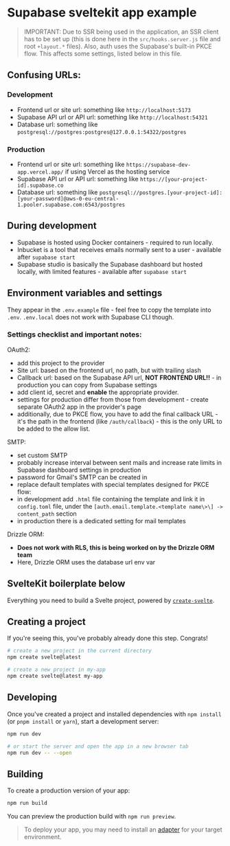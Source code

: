# Supabase sveltekit app example

> IMPORTANT: Due to SSR being used in the application, an SSR client has to be set up (this is done here in the `src/hooks.server.js` file and root `+layout.*` files). Also, auth uses the Supabase's built-in PKCE flow. This affects some settings, listed below in this file.

## Confusing URLs:

### Development

-   Frontend url or site url: something like `http://localhost:5173`
-   Supabase API url or API url: something like `http://localhost:54321`
-   Database url: something like `postgresql://postgres:postgres@127.0.0.1:54322/postgres`

### Production

-   Frontend url or site url: something like `https://supabase-dev-app.vercel.app/` if using Vercel as the hosting service
-   Supabase API url or API url: something like `https://[your-project-id].supabase.co`
-   Database url: something like `postgresql://postgres.[your-project-id]:[your-password]@aws-0-eu-central-1.pooler.supabase.com:6543/postgres`

## During development

-   Supabase is hosted using Docker containers - required to run locally.
-   Inbucket is a tool that receives emails normally sent to a user - available after `supabase start`
-   Supabase studio is basically the Supabase dashboard but hosted locally, with limited features - available after `supabase start`

## Environment variables and settings

They appear in the `.env.example` file - feel free to copy the template into `.env`. `.env.local` does not work with Supabase CLI though.

### Settings checklist and important notes:

OAuth2:

-   add this project to the provider
-   Site url: based on the frontend url, no path, but with trailing slash
-   Callback url: based on the Supabase API url, **NOT FRONTEND URL!!** - in production you can copy from Supabase settings
-   add client id, secret and **enable** the appropriate provider.
-   settings for production differ from those from development - create separate OAuth2 app in the provider's page
-   additionally, due to PKCE flow, you have to add the final callback URL - it's the path in the frontend (like `/auth/callback`) - this is the only URL to be added to the allow list.

SMTP:

-   set custom SMTP
-   probably increase interval between sent mails and increase rate limits in Supabase dashboard settings in production
-   password for Gmail's SMTP can be created in [](https://myaccount.google.com/apppasswords)
-   replace default templates with special templates designed for PKCE flow:
-   in development add `.html` file containing the template and link it in `config.toml` file, under the `[auth.email.template.<template name\>\] -> content_path` section
-   in production there is a dedicated setting for mail templates

Drizzle ORM:

-   **Does not work with RLS, this is being worked on by the Drizzle ORM team**
-   Here, Drizzle ORM uses the database url env var

## SvelteKit boilerplate below

Everything you need to build a Svelte project, powered by [`create-svelte`](https://github.com/sveltejs/kit/tree/main/packages/create-svelte).

## Creating a project

If you're seeing this, you've probably already done this step. Congrats!

```bash
# create a new project in the current directory
npm create svelte@latest

# create a new project in my-app
npm create svelte@latest my-app
```

## Developing

Once you've created a project and installed dependencies with `npm install` (or `pnpm install` or `yarn`), start a development server:

```bash
npm run dev

# or start the server and open the app in a new browser tab
npm run dev -- --open
```

## Building

To create a production version of your app:

```bash
npm run build
```

You can preview the production build with `npm run preview`.

> To deploy your app, you may need to install an [adapter](https://kit.svelte.dev/docs/adapters) for your target environment.
